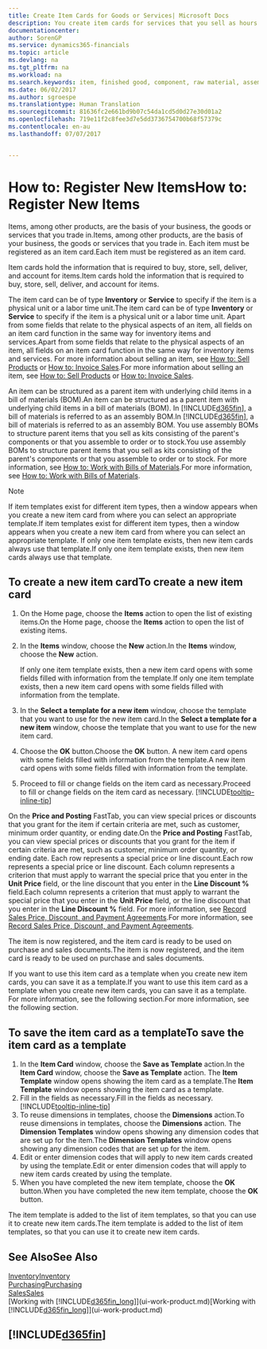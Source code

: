 ```yaml
---
title: Create Item Cards for Goods or Services| Microsoft Docs
description: You create item cards for services that you sell as hours and for physical products, such as assembly items, finished goods, components, or raw material, that you sell from your inventory.
documentationcenter: 
author: SorenGP
ms.service: dynamics365-financials
ms.topic: article
ms.devlang: na
ms.tgt_pltfrm: na
ms.workload: na
ms.search.keywords: item, finished good, component, raw material, assembly item
ms.date: 06/02/2017
ms.author: sgroespe
ms.translationtype: Human Translation
ms.sourcegitcommit: 81636fc2e661bd9b07c54da1cd5d0d27e30d01a2
ms.openlocfilehash: 719e11f2c8fee3d7e5dd3736754700b68f57379c
ms.contentlocale: en-au
ms.lasthandoff: 07/07/2017


---
```

# <a name="how-to-register-new-items"></a><span data-ttu-id="5ddd0-103">How to: Register New Items</span><span class="sxs-lookup"><span data-stu-id="5ddd0-103">How to: Register New Items</span></span>
<span data-ttu-id="5ddd0-104">Items, among other products, are the basis of your business, the goods or services that you trade in.</span><span class="sxs-lookup"><span data-stu-id="5ddd0-104">Items, among other products, are the basis of your business, the goods or services that you trade in.</span></span> <span data-ttu-id="5ddd0-105">Each item must be registered as an item card.</span><span class="sxs-lookup"><span data-stu-id="5ddd0-105">Each item must be registered as an item card.</span></span>

<span data-ttu-id="5ddd0-106">Item cards hold the information that is required to buy, store, sell, deliver, and account for items.</span><span class="sxs-lookup"><span data-stu-id="5ddd0-106">Item cards hold the information that is required to buy, store, sell, deliver, and account for items.</span></span>

<span data-ttu-id="5ddd0-107">The item card can be of type **Inventory** or **Service** to specify if the item is a physical unit or a labor time unit.</span><span class="sxs-lookup"><span data-stu-id="5ddd0-107">The item card can be of type **Inventory** or **Service** to specify if the item is a physical unit or a labor time unit.</span></span> <span data-ttu-id="5ddd0-108">Apart from some fields that relate to the physical aspects of an item, all fields on an item card function in the same way for inventory items and services.</span><span class="sxs-lookup"><span data-stu-id="5ddd0-108">Apart from some fields that relate to the physical aspects of an item, all fields on an item card function in the same way for inventory items and services.</span></span> <span data-ttu-id="5ddd0-109">For more information about selling an item, see [How to: Sell Products](sales-how-sell-products.md) or [How to: Invoice Sales](sales-how-invoice-sales.md).</span><span class="sxs-lookup"><span data-stu-id="5ddd0-109">For more information about selling an item, see [How to: Sell Products](sales-how-sell-products.md) or [How to: Invoice Sales](sales-how-invoice-sales.md).</span></span>

<span data-ttu-id="5ddd0-110">An item can be structured as a parent item with underlying child items in a bill of materials (BOM).</span><span class="sxs-lookup"><span data-stu-id="5ddd0-110">An item can be structured as a parent item with underlying child items in a bill of materials (BOM).</span></span> <span data-ttu-id="5ddd0-111">In [!INCLUDE[d365fin](includes/d365fin_md.md)], a bill of materials is referred to as an assembly BOM.</span><span class="sxs-lookup"><span data-stu-id="5ddd0-111">In [!INCLUDE[d365fin](includes/d365fin_md.md)], a bill of materials is referred to as an assembly BOM.</span></span> <span data-ttu-id="5ddd0-112">You use assembly BOMs to structure parent items that you sell as kits consisting of the parent's components or that you assemble to order or to stock.</span><span class="sxs-lookup"><span data-stu-id="5ddd0-112">You use assembly BOMs to structure parent items that you sell as kits consisting of the parent's components or that you assemble to order or to stock.</span></span> <span data-ttu-id="5ddd0-113">For more information, see [How to: Work with Bills of Materials](inventory-how-work-BOMs.md).</span><span class="sxs-lookup"><span data-stu-id="5ddd0-113">For more information, see [How to: Work with Bills of Materials](inventory-how-work-BOMs.md).</span></span>

> [!NOTE]  
>   <span data-ttu-id="5ddd0-114">If item templates exist for different item types, then a window appears when you create a new item card from where you can select an appropriate template.</span><span class="sxs-lookup"><span data-stu-id="5ddd0-114">If item templates exist for different item types, then a window appears when you create a new item card from where you can select an appropriate template.</span></span> <span data-ttu-id="5ddd0-115">If only one item template exists, then new item cards always use that template.</span><span class="sxs-lookup"><span data-stu-id="5ddd0-115">If only one item template exists, then new item cards always use that template.</span></span>

## <a name="to-create-a-new-item-card"></a><span data-ttu-id="5ddd0-116">To create a new item card</span><span class="sxs-lookup"><span data-stu-id="5ddd0-116">To create a new item card</span></span>
1. <span data-ttu-id="5ddd0-117">On the Home page, choose the **Items** action to open the list of existing items.</span><span class="sxs-lookup"><span data-stu-id="5ddd0-117">On the Home page, choose the **Items** action to open the list of existing items.</span></span>  
2. <span data-ttu-id="5ddd0-118">In the **Items** window, choose the **New** action.</span><span class="sxs-lookup"><span data-stu-id="5ddd0-118">In the **Items** window, choose the **New** action.</span></span>

    <span data-ttu-id="5ddd0-119">If only one item template exists, then a new item card opens with some fields filled with information from the template.</span><span class="sxs-lookup"><span data-stu-id="5ddd0-119">If only one item template exists, then a new item card opens with some fields filled with information from the template.</span></span>
3. <span data-ttu-id="5ddd0-120">In the **Select a template for a new item** window, choose the template that you want to use for the new item card.</span><span class="sxs-lookup"><span data-stu-id="5ddd0-120">In the **Select a template for a new item** window, choose the template that you want to use for the new item card.</span></span>
4. <span data-ttu-id="5ddd0-121">Choose the **OK** button.</span><span class="sxs-lookup"><span data-stu-id="5ddd0-121">Choose the **OK** button.</span></span> <span data-ttu-id="5ddd0-122">A new item card opens with some fields filled with information from the template.</span><span class="sxs-lookup"><span data-stu-id="5ddd0-122">A new item card opens with some fields filled with information from the template.</span></span>
5. <span data-ttu-id="5ddd0-123">Proceed to fill or change fields on the item card as necessary.</span><span class="sxs-lookup"><span data-stu-id="5ddd0-123">Proceed to fill or change fields on the item card as necessary.</span></span> [!INCLUDE[tooltip-inline-tip](includes/tooltip-inline-tip_md.md)]

<span data-ttu-id="5ddd0-124">On the **Price and Posting** FastTab, you can view special prices or discounts that you grant for the item if certain criteria are met, such as customer, minimum order quantity, or ending date.</span><span class="sxs-lookup"><span data-stu-id="5ddd0-124">On the **Price and Posting** FastTab, you can view special prices or discounts that you grant for the item if certain criteria are met, such as customer, minimum order quantity, or ending date.</span></span> <span data-ttu-id="5ddd0-125">Each row represents a special price or line discount.</span><span class="sxs-lookup"><span data-stu-id="5ddd0-125">Each row represents a special price or line discount.</span></span> <span data-ttu-id="5ddd0-126">Each column represents a criterion that must apply to warrant the special price that you enter in the **Unit Price** field, or the line discount that you enter in the **Line Discount %** field.</span><span class="sxs-lookup"><span data-stu-id="5ddd0-126">Each column represents a criterion that must apply to warrant the special price that you enter in the **Unit Price** field, or the line discount that you enter in the **Line Discount %** field.</span></span> <span data-ttu-id="5ddd0-127">For more information, see [Record Sales Price, Discount, and Payment Agreements](sales-how-record-sales-price-discount-payment-agreements.md).</span><span class="sxs-lookup"><span data-stu-id="5ddd0-127">For more information, see [Record Sales Price, Discount, and Payment Agreements](sales-how-record-sales-price-discount-payment-agreements.md).</span></span>

<span data-ttu-id="5ddd0-128">The item is now registered, and the item card is ready to be used on purchase and sales documents.</span><span class="sxs-lookup"><span data-stu-id="5ddd0-128">The item is now registered, and the item card is ready to be used on purchase and sales documents.</span></span>

<span data-ttu-id="5ddd0-129">If you want to use this item card as a template when you create new item cards, you can save it as a template.</span><span class="sxs-lookup"><span data-stu-id="5ddd0-129">If you want to use this item card as a template when you create new item cards, you can save it as a template.</span></span> <span data-ttu-id="5ddd0-130">For more information, see the following section.</span><span class="sxs-lookup"><span data-stu-id="5ddd0-130">For more information, see the following section.</span></span>

## <a name="to-save-the-item-card-as-a-template"></a><span data-ttu-id="5ddd0-131">To save the item card as a template</span><span class="sxs-lookup"><span data-stu-id="5ddd0-131">To save the item card as a template</span></span>
1. <span data-ttu-id="5ddd0-132">In the **Item Card** window, choose the **Save as Template** action.</span><span class="sxs-lookup"><span data-stu-id="5ddd0-132">In the **Item Card** window, choose the **Save as Template** action.</span></span> <span data-ttu-id="5ddd0-133">The **Item Template** window opens showing the item card as a template.</span><span class="sxs-lookup"><span data-stu-id="5ddd0-133">The **Item Template** window opens showing the item card as a template.</span></span>
2. <span data-ttu-id="5ddd0-134">Fill in the fields as necessary.</span><span class="sxs-lookup"><span data-stu-id="5ddd0-134">Fill in the fields as necessary.</span></span> [!INCLUDE[tooltip-inline-tip](includes/tooltip-inline-tip_md.md)]
3. <span data-ttu-id="5ddd0-135">To reuse dimensions in templates, choose the **Dimensions** action.</span><span class="sxs-lookup"><span data-stu-id="5ddd0-135">To reuse dimensions in templates, choose the **Dimensions** action.</span></span> <span data-ttu-id="5ddd0-136">The **Dimension Templates** window opens showing any dimension codes that are set up for the item.</span><span class="sxs-lookup"><span data-stu-id="5ddd0-136">The **Dimension Templates** window opens showing any dimension codes that are set up for the item.</span></span>
4. <span data-ttu-id="5ddd0-137">Edit or enter dimension codes that will apply to new item cards created by using the template.</span><span class="sxs-lookup"><span data-stu-id="5ddd0-137">Edit or enter dimension codes that will apply to new item cards created by using the template.</span></span>
5. <span data-ttu-id="5ddd0-138">When you have completed the new item template, choose the **OK** button.</span><span class="sxs-lookup"><span data-stu-id="5ddd0-138">When you have completed the new item template, choose the **OK** button.</span></span>

<span data-ttu-id="5ddd0-139">The item template is added to the list of item templates, so that you can use it to create new item cards.</span><span class="sxs-lookup"><span data-stu-id="5ddd0-139">The item template is added to the list of item templates, so that you can use it to create new item cards.</span></span>

## <a name="see-also"></a><span data-ttu-id="5ddd0-140">See Also</span><span class="sxs-lookup"><span data-stu-id="5ddd0-140">See Also</span></span>
  [<span data-ttu-id="5ddd0-141">Inventory</span><span class="sxs-lookup"><span data-stu-id="5ddd0-141">Inventory</span></span>](inventory-manage-inventory.md)  
  [<span data-ttu-id="5ddd0-142">Purchasing</span><span class="sxs-lookup"><span data-stu-id="5ddd0-142">Purchasing</span></span>](purchasing-manage-purchasing.md)  
  [<span data-ttu-id="5ddd0-143">Sales</span><span class="sxs-lookup"><span data-stu-id="5ddd0-143">Sales</span></span>](sales-manage-sales.md)  
  <span data-ttu-id="5ddd0-144">[Working with [!INCLUDE[d365fin_long](includes/d365fin_long_md.md)]](ui-work-product.md)</span><span class="sxs-lookup"><span data-stu-id="5ddd0-144">[Working with [!INCLUDE[d365fin_long](includes/d365fin_long_md.md)]](ui-work-product.md)</span></span>

## [!INCLUDE[d365fin](includes/free_trial_md.md)]
